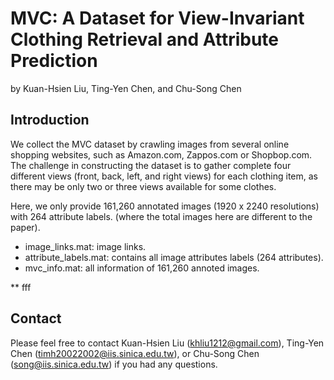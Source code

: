 # MVC: A Dataset for View-Invariant Clothing Retrieval and Attribute Prediction
by Kuan-Hsien Liu, Ting-Yen Chen, and Chu-Song Chen

## Introduction
We collect the MVC dataset by crawling images from several online shopping websites, such as Amazon.com, Zappos.com or Shopbop.com.   The challenge in constructing the dataset is to gather complete four different views (front, back, left, and right views) for each clothing item, as there may be only two or three views available for some clothes.

Here, we only provide 161,260 annotated images (1920 x 2240 resolutions) with 264 attribute labels.
(where the total images here are different to the paper).

  * image_links.mat: image links.
  * attribute_labels.mat: contains all image attributes labels (264 attributes).
  * mvc_info.mat: all information of 161,260 annoted images.
  
  ** fff

## Contact
Please feel free to contact Kuan-Hsien Liu (khliu1212@gmail.com), Ting-Yen Chen (timh20022002@iis.sinica.edu.tw), or Chu-Song Chen (song@iis.sinica.edu.tw) if you had any questions.
